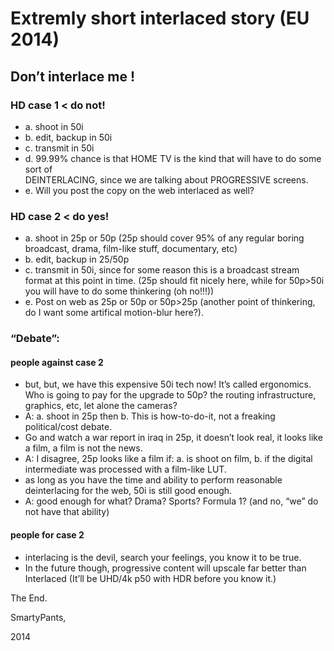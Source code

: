 # Extremly short interlaced story (EU 2014)

## Don&#8217;t interlace me !

### HD case 1 < do not!

  * a. shoot in 50i
  * b. edit, backup in 50i
  * c. transmit in 50i
  * d. 99.99% chance is that HOME TV is the kind that will have to do some sort of  
    DEINTERLACING, since we are talking about PROGRESSIVE screens.
  * e. Will you post the copy on the web interlaced as well?

### HD case 2 < do yes!

  * a. shoot in 25p or 50p (25p should cover 95% of any regular boring broadcast, drama, film-like stuff, documentary, etc)
  * b. edit, backup in 25/50p
  * c. transmit in 50i, since for some reason this is a broadcast stream format at this point in time. (25p should fit nicely here, while for 50p>50i you will have to do some thinkering (oh no!!!))
  * e. Post on web as 25p or 50p or 50p>25p (another point of thinkering, do I want some artifical motion-blur here?).

### &#8220;Debate&#8221;:

#### people against case 2

  * but, but, we have this expensive 50i tech now! It&#8217;s called ergonomics. Who is going to pay for the upgrade to 50p? the routing infrastructure, graphics, etc, let alone the cameras?
  * A: a. shoot in 25p then b. This is how-to-do-it, not a freaking political/cost debate.
  * Go and watch a war report in iraq in 25p, it doesn&#8217;t look real, it looks like a film, a film is not the news.
  * A: I disagree, 25p looks like a film if: a. is shoot on film, b. if the digital intermediate was processed with a film-like LUT.
  * as long as you have the time and ability to perform reasonable deinterlacing for the web, 50i is still good enough.
  * A: good enough for what? Drama? Sports? Formula 1? (and no, &#8220;we&#8221; do not have that ability)

#### people for case 2

  * interlacing is the devil, search your feelings, you know it to be true.
  * In the future though, progressive content will upscale far better than Interlaced (It&#8217;ll be UHD/4k p50 with HDR before you know it.)

The End.

SmartyPants, 

2014